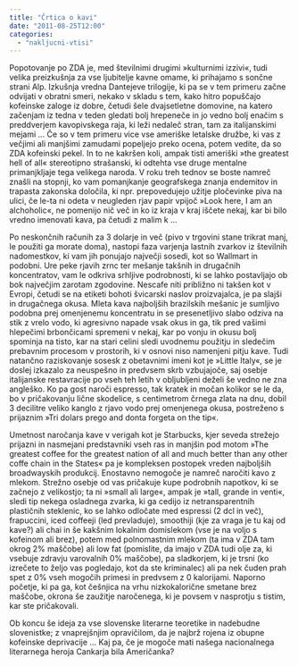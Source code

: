 ```yaml
---
title: "Črtica o kavi"
date: "2011-08-25T12:00"
categories:
  - "nakljucni-vtisi"
---
```


Popotovanje po ZDA je, med številnimi drugimi »kulturnimi izzivi«, tudi velika preizkušnja za vse ljubitelje kavne omame, ki prihajamo s sončne strani Alp. Izkušnja vredna Dantejeve trilogije, ki pa se v tem primeru začne odvijati v obratni smeri, nekako v skladu s tem, kako hitro popuščajo kofeinske zaloge iz dobre, četudi šele dvajsetletne domovine, na katero začenjam iz tedna v teden gledati bolj hrepeneče in jo vedno bolj enačim s preddverjem kavopivskega raja, ki leži nedaleč stran, tam za italijanskimi mejami … Če so v tem primeru vice vse ameriške letalske družbe, ki vas z večjimi ali manjšimi zamudami popeljejo preko ocena, potem vedite, da so ZDA kofeinski pekel. In to ne kakršen koli, ampak tisti ameriški »the greatest hell of all« stereotipno strašanski, ki odtehta vse druge mentalne primanjkljaje tega velikega naroda. V roku treh tednov se boste namreč znašli na stopnji, ko vam pomanjkanje geografskega znanja endemitov in trapasta zakonska določila, ki npr. prepovedujejo užitje pločevinke piva na ulici, če le-ta ni odeta v neugleden rjav papir vpijoč »Look here, I am an alchoholic«, ne pomenijo nič več in ko iz kraja v kraj iščete nekaj, kar bi bilo vredno imenovati kava, pa četudi z malim k …

Po neskončnih računih za 3 dolarje in več (pivo v trgovini stane trikrat manj, le použiti ga morate doma), nastopi faza varjenja lastnih zvarkov iz številnih nadomestkov, ki vam jih ponujajo največji sosedi, kot so Wallmart in podobni. Ure peke rjavih zrnc ter mešanje takšnih in drugačnih koncentratov, vam le odkriva srhljive podrobnosti, ki se lahko postavljajo ob bok največjim zarotam zgodovine. Nescafe niti približno ni takšen kot v Evropi, četudi se na etiketi bohoti švicarski naslov proizvajalca, je pa slajši in drugačnega okusa. Mleta kava najboljših brazilskih mešanic je sumljivo podobna prej omenjenemu koncentratu in se presenetljivo slabo odziva na stik z vrelo vodo, ki agresivno napade vsak okus in ga, tik pred vašimi hlepečimi brbončicami spremeni v nekaj, kar po vonju in okusu bolj spominja na tisto, kar na stari celini sledi uvodnemu použitju in sledečim prebavnim procesom v prostorih, ki v osnovi niso namenjeni pitju kave. Tudi natančno raziskovanje sosesk z obetavnimi imeni kot je »Little Italy«, se je doslej izkazalo za neuspešno in predvsem skrb vzbujajoče, saj osebje italijanske restavracije po vseh teh letih v obljubljeni deželi še vedno ne zna angleško. Ko pa gost naroči espresso, tak kratek in močan kolikor se le da, bo v pričakovanju lične skodelice, s centimetrom črnega zlata na dnu, dobil 3 decilitre veliko kanglo z rjavo vodo prej omenjenega okusa, postreženo s prijaznim »Tri dolars prego and donta forgeta on the tip«.

Umetnost naročanja kave v verigah kot je Starbucks, kjer seveda strežejo prijazni in nasmejani predstavniki vseh ras in manjšin pod motom »The greatest coffee for the greatest nation of all and much better than any other coffe chain in the States« pa je kompleksen postopek vreden najboljših broadwayskih produkcij. Enostavno nemogoče je namreč naročiti kavo z mlekom. Strežno osebje od vas pričakuje kupe podrobnih napotkov, ki se začnejo z velikostjo; ta ni »small ali large«, ampak je »tall, grande in venti«, sledi tip nekega osladnega zvarka, ki ga cedijo iz netransparentnih plastičnih steklenic, ko se lahko odločate med espressi (2 dcl in več), frapuccini, iced coffeeji (led prevladuje), smoothiji (kje za vraga je tu kaj od kave?) ali chai in še kakšnim lokalnim domislekom (vse je na voljo s kofeinom ali brez), potem med polnomastnim mlekom (ta ima v ZDA tam okrog 2% maščobe) ali low fat (pomislite, da imajo v ZDA tudi olje za, ki vsebuje zdravju varovalnih 0% maščobe), pa sladkorjem, ki je trsni (ko izrečete to željo vas pogledajo, kot da ste kriminalec) ali pa nek čuden prah spet z 0% vseh mogočih primesi in predvsem z 0 kalorijami. Naporno početje, ki pa ga, kot češnjica na vrhu nizkokalorične smetane brez maščobe, okrona še zaužitje naročenega, ki je povsem v nasprotju s tistim, kar ste pričakovali.

Ob koncu še ideja za vse slovenske literarne teoretike in nadebudne slovenistke; z vnaprejšnjim opravičilom, da je najbrž rojena iz obupne kofeinske deprivacije … Kaj pa, če je mogoče mati našega nacionalnega literarnega heroja Cankarja bila Američanka?
